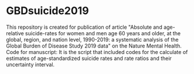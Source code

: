 # GBDsuicide2019
This repository is created for publication of article "Absolute and age-relative suicide-rates for women and men age 60 years and older, at the global, region, and nation level, 1990-2019: a systematic analysis of the Global Burden of Disease Study 2019 data" on the Nature Mental Health.
Code for manuscript: It is the script that included codes for the calculate of estimates of age-standardized suicide rates and rate ratios and their uncertainty interval.